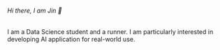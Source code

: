 ###### Hi there, I am Jin :wave:

I am a Data Science student and a runner.
I am particularly interested in developing AI application for real-world use.